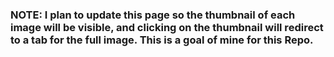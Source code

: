 ### **NOTE**: I plan to update this page so the thumbnail of each image will be visible, and clicking on the thumbnail will redirect to a tab for the full image. This is a goal of mine for this Repo.
